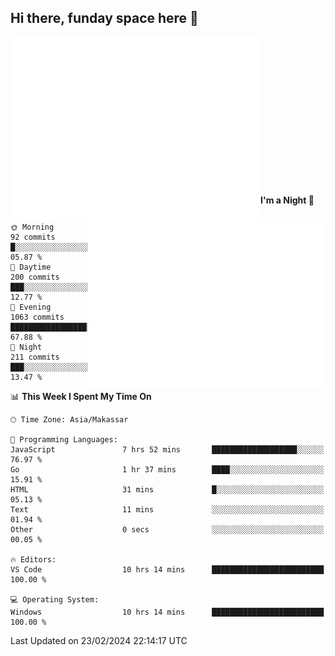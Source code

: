 ## Hi there, funday space here 🚀

<img align="left" width="400" alt="🌞" src="https://raw.githubusercontent.com/fhasnur/fhasnur/master/general.svg?token=ATQS65TR7ETTG5RLJUDIDBLBN34HE">
<img align="right" width="380" alt="🌞" src="https://raw.githubusercontent.com/fhasnur/fhasnur/master/statistics.svg?token=ATQS65TR7ETTG5RLJUDIDBLBN34HE">

<br><br><br><br><br><br><br><br><br><br><br><br><br><br>

<!--START_SECTION:waka-->
**I'm a Night 🦉** 

```text
🌞 Morning                92 commits          █░░░░░░░░░░░░░░░░░░░░░░░░   05.87 % 
🌆 Daytime                200 commits         ███░░░░░░░░░░░░░░░░░░░░░░   12.77 % 
🌃 Evening                1063 commits        █████████████████░░░░░░░░   67.88 % 
🌙 Night                  211 commits         ███░░░░░░░░░░░░░░░░░░░░░░   13.47 % 
```


📊 **This Week I Spent My Time On** 

```text
🕑︎ Time Zone: Asia/Makassar

💬 Programming Languages: 
JavaScript               7 hrs 52 mins       ███████████████████░░░░░░   76.97 % 
Go                       1 hr 37 mins        ████░░░░░░░░░░░░░░░░░░░░░   15.91 % 
HTML                     31 mins             █░░░░░░░░░░░░░░░░░░░░░░░░   05.13 % 
Text                     11 mins             ░░░░░░░░░░░░░░░░░░░░░░░░░   01.94 % 
Other                    0 secs              ░░░░░░░░░░░░░░░░░░░░░░░░░   00.05 % 

🔥 Editors: 
VS Code                  10 hrs 14 mins      █████████████████████████   100.00 % 

💻 Operating System: 
Windows                  10 hrs 14 mins      █████████████████████████   100.00 % 
```


 Last Updated on 23/02/2024 22:14:17 UTC
<!--END_SECTION:waka-->
